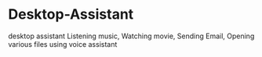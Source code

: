 # Desktop-Assistant
desktop assistant
Listening music, Watching movie, Sending Email, Opening various files using voice assistant
